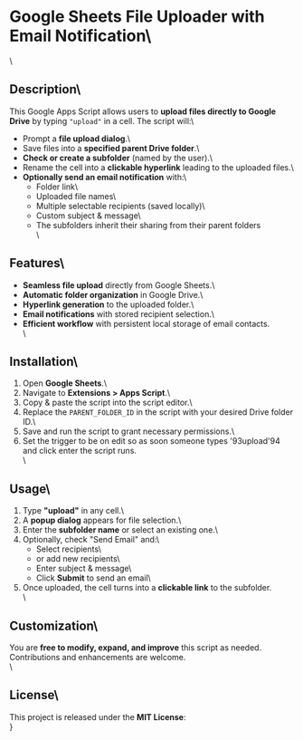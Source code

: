 # Google Sheets File Uploader with Email Notification\
\
## Description\
This Google Apps Script allows users to **upload files directly to Google Drive** by typing `"upload"` in a cell. The script will:\
- Prompt a **file upload dialog**.\
- Save files into a **specified parent Drive folder**.\
- **Check or create a subfolder** (named by the user).\
- Rename the cell into a **clickable hyperlink** leading to the uploaded files.\
- **Optionally send an email notification** with:\
  - Folder link\
  - Uploaded file names\
  - Multiple selectable recipients (saved locally)\
  - Custom subject & message\
  - The subfolders inherit their sharing from their parent folders\
\
## Features\
- **Seamless file upload** directly from Google Sheets.\
- **Automatic folder organization** in Google Drive.\
- **Hyperlink generation** to the uploaded folder.\
- **Email notifications** with stored recipient selection.\
- **Efficient workflow** with persistent local storage of email contacts.\
\
## Installation\
1. Open **Google Sheets**.\
2. Navigate to **Extensions > Apps Script**.\
3. Copy & paste the script into the script editor.\
4. Replace the `PARENT_FOLDER_ID` in the script with your desired Drive folder ID.\
5. Save and run the script to grant necessary permissions.\
6. Set the trigger to be on edit so as soon someone types \'93upload\'94 and click enter the script runs.\
\
## Usage\
1. Type **"upload"** in any cell.\
2. A **popup dialog** appears for file selection.\
3. Enter the **subfolder name** or select an existing one.\
4. Optionally, check "Send Email" and:\
   - Select recipients\
   - or add new recipients\
   - Enter subject & message\
   - Click **Submit** to send an email\
5. Once uploaded, the cell turns into a **clickable link** to the subfolder.\
\
## Customization\
You are **free to modify, expand, and improve** this script as needed. Contributions and enhancements are welcome.\
\
## License\
This project is released under the **MIT License**:\
}
